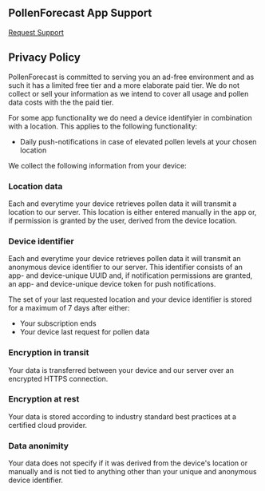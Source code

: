 ## PollenForecast App Support

[Request Support](https://forms.gle/1gniuYu3PuSz8CM2A)


## Privacy Policy
PollenForecast is committed to serving you an ad-free environment and as such it has a limited free tier and a more elaborate paid tier. We do not collect or sell your information as we intend to cover all usage and pollen data costs with the the paid tier.

For some app functionality we do need a device identifyier in combination with a location. This applies to the following functionality:
- Daily push-notifications in case of elevated pollen levels at your chosen location

We collect the following information from your device:
### Location data
Each and everytime your device retrieves pollen data it will transmit a location to our server. This location is either entered manually in the app or, if permission is granted by the user, derived from the device location.

### Device identifier
Each and everytime your device retrieves pollen data it will transmit an anonymous device identifier to our server. This identifier consists of an app- and device-unique UUID and, if notification permissions are granted, an app- and device-unique device token for push notifications.

The set of your last requested location and your device identifier is stored for a maximum of 7 days after either:
- Your subscription ends
- Your device last request for pollen data

### Encryption in transit
Your data is transferred between your device and our server over an encrypted HTTPS connection.

### Encryption at rest
Your data is stored according to industry standard best practices at a certified cloud provider. 

### Data anonimity
Your data does not specify if it was derived from the device's location or manually and is not tied to anything other than your unique and anonymous device identifier. 
